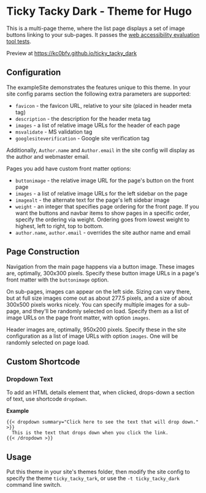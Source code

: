 # Ticky Tacky Dark - Theme for Hugo

This is a multi-page theme, where the list page displays a set of image buttons linking to your sub-pages.  It passes the [web accessibility evaluation tool tests](https://wave.webaim.org/).

Preview at <https://kc0bfv.github.io/ticky_tacky_dark>

## Configuration

The exampleSite demonstrates the features unique to this theme.  In your site config params section the following extra parameters are supported:

* `favicon` - the favicon URL, relative to your site (placed in header meta tag)
* `description` - the description for the header meta tag
* `images` - a list of relative image URLs for the header of each page
* `msvalidate` - MS validation tag
* `googlesiteverification` - Google site verification tag

Additionally, `Author.name` and `Author.email` in the site config will display as the author and webmaster email.

Pages you add have custom front matter options:

* `buttonimage` - the relative image URL for the page's button on the front page
* `images` - a list of relative image URLs for the left sidebar on the page
* `imagealt` - the alternate text for the page's left sidebar image
* `weight` - an integer that specifies page ordering for the front page.  If you want the buttons and navbar items to show pages in a specific order, specify the ordering via weight.  Ordering goes from lowest weight to highest, left to right, top to bottom.
* `author.name`, `author.email` - overrides the site author name and email

## Page Construction

Navigation from the main page happens via a button image.  These images are, optimally, 300x300 pixels.  Specify these button image URLs in a page's front matter with the `buttonimage` option.

On sub-pages, images can appear on the left side.  Sizing can vary there, but at full size images come out as about 277.5 pixels, and a size of about 300x500 pixels works nicely.  You can specify multiple images for a sub-page, and they'll be randomly selected on load.  Specify them as a list of image URLs on the page front matter, with option `images`.

Header images are, optimally, 950x200 pixels.  Specify these in the site configuration as a list of image URLs with option `images`.  One will be randomly selected on page load.

## Custom Shortcode

### Dropdown Text

To add an HTML details element that, when clicked, drops-down a section of text, use shortcode `dropdown`.

**Example**

```
{{< dropdown summary="Click here to see the text that will drop down." >}}
  This is the text that drops down when you click the link.
{{< /dropdown >}}
```

## Usage

Put this theme in your site's themes folder, then modify the site config to specify the theme `ticky_tacky_tark`, or use the `-t ticky_tacky_dark` command line switch.
